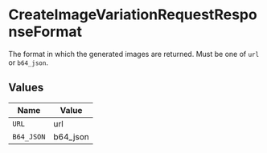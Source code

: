 # CreateImageVariationRequestResponseFormat

The format in which the generated images are returned. Must be one of `url` or `b64_json`.


## Values

| Name       | Value      |
| ---------- | ---------- |
| `URL`      | url        |
| `B64_JSON` | b64_json   |